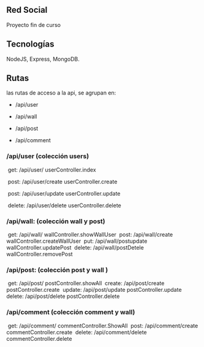 ## Red Social

Proyecto fin de curso

## Tecnologías

NodeJS, Express, MongoDB.

 

## Rutas

las rutas de acceso a la api, se agrupan en:

- /api/user

- /api/wall

- /api/post

- /api/comment


### /api/user (colección users)

​	get:		/api/user/	 		userController.index

​	post:	/api/user/create		userController.create

​	post:	/api/user/update		userController.update

​	delete:	/api/user/delete		userController.delete

### /api/wall: (colección wall y post)

​	get: 	/api/wall/  			wallController.showWallUser
​	post: 	/api/wall/create 		wallController.createWallUser
​	put:		/api/wall/postupdate	 wallController.updatePost 
​	delete:	/api/wall/postDetele	wallController.removePost	

### /api/post: (colección post y wall )

​	get:		/api/post/			postController.showAll 
​	create:  	/api/post/create		postController.create
​	update: 	/api/post/update		postController.update
​	delete: 	/api/post/delete		postController.delete

### /api/comment (colección comment y wall)

​	get:		/api/comment/	 	commentController.ShowAll
​	post:	/api/comment/create	commentController.create
​	delete:	/api/comment/delete	commentController.delete
